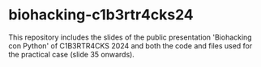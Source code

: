 # biohacking-c1b3rtr4cks24
This repository includes the slides of the public presentation 'Biohacking con Python' of C1B3RTR4CKS 2024 and both the code and files used for the practical case (slide 35 onwards).
